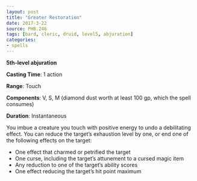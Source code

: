 ```yaml
---
layout: post
title: "Greater Restoration"
date: 2017-3-22
source: PHB.246
tags: [bard, cleric, druid, level5, abjuration]
categories:
- spells
---
```


**5th-level abjuration**

**Casting Time**: 1 action

**Range**: Touch

**Components**: V, S, M (diamond dust worth at least 100 gp, which the spell consumes)

**Duration**: Instantaneous

You imbue a creature you touch with positive energy to undo a debilitating effect. You can reduce the target’s exhaustion level by one, or end one of the following effects on the target:

* One effect that charmed or petrified the target
* One curse, including the target’s attunement to a cursed magic item
* Any reduction to one of the target’s ability scores
* One effect reducing the target’s hit point maximum
